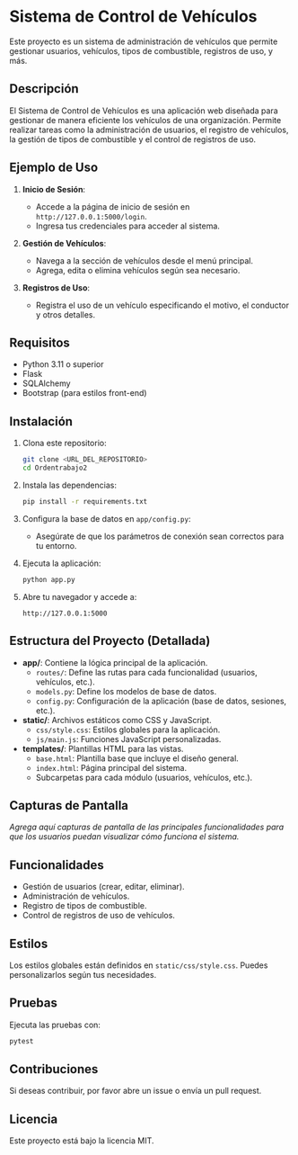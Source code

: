 # Sistema de Control de Vehículos

Este proyecto es un sistema de administración de vehículos que permite gestionar usuarios, vehículos, tipos de combustible, registros de uso, y más.

## Descripción

El Sistema de Control de Vehículos es una aplicación web diseñada para gestionar de manera eficiente los vehículos de una organización. Permite realizar tareas como la administración de usuarios, el registro de vehículos, la gestión de tipos de combustible y el control de registros de uso.

## Ejemplo de Uso

1. **Inicio de Sesión**:
   - Accede a la página de inicio de sesión en `http://127.0.0.1:5000/login`.
   - Ingresa tus credenciales para acceder al sistema.

2. **Gestión de Vehículos**:
   - Navega a la sección de vehículos desde el menú principal.
   - Agrega, edita o elimina vehículos según sea necesario.

3. **Registros de Uso**:
   - Registra el uso de un vehículo especificando el motivo, el conductor y otros detalles.

## Requisitos

- Python 3.11 o superior
- Flask
- SQLAlchemy
- Bootstrap (para estilos front-end)

## Instalación

1. Clona este repositorio:
   ```bash
   git clone <URL_DEL_REPOSITORIO>
   cd Ordentrabajo2
   ```

2. Instala las dependencias:
   ```bash
   pip install -r requirements.txt
   ```

3. Configura la base de datos en `app/config.py`:
   - Asegúrate de que los parámetros de conexión sean correctos para tu entorno.

4. Ejecuta la aplicación:
   ```bash
   python app.py
   ```

5. Abre tu navegador y accede a:
   ```
   http://127.0.0.1:5000
   ```

## Estructura del Proyecto (Detallada)

- **app/**: Contiene la lógica principal de la aplicación.
  - `routes/`: Define las rutas para cada funcionalidad (usuarios, vehículos, etc.).
  - `models.py`: Define los modelos de base de datos.
  - `config.py`: Configuración de la aplicación (base de datos, sesiones, etc.).
- **static/**: Archivos estáticos como CSS y JavaScript.
  - `css/style.css`: Estilos globales para la aplicación.
  - `js/main.js`: Funciones JavaScript personalizadas.
- **templates/**: Plantillas HTML para las vistas.
  - `base.html`: Plantilla base que incluye el diseño general.
  - `index.html`: Página principal del sistema.
  - Subcarpetas para cada módulo (usuarios, vehículos, etc.).

## Capturas de Pantalla

_Agrega aquí capturas de pantalla de las principales funcionalidades para que los usuarios puedan visualizar cómo funciona el sistema._

## Funcionalidades

- Gestión de usuarios (crear, editar, eliminar).
- Administración de vehículos.
- Registro de tipos de combustible.
- Control de registros de uso de vehículos.

## Estilos

Los estilos globales están definidos en `static/css/style.css`. Puedes personalizarlos según tus necesidades.

## Pruebas

Ejecuta las pruebas con:
```bash
pytest
```

## Contribuciones

Si deseas contribuir, por favor abre un issue o envía un pull request.

## Licencia

Este proyecto está bajo la licencia MIT.